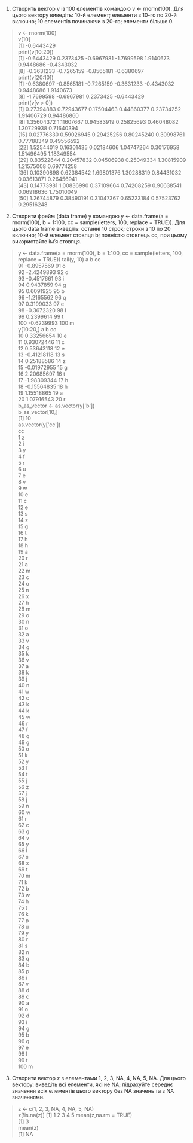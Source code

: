 1. Створить вектор v із 100 елементів командою v <- rnorm(100). Для цього вектору виведіть: 10-й елемент; елементи з 10-го по 20-й включно; 10 елементів починаючи з 20-го; елементи більше 0.
> v <- rnorm(100)  
> v[10]  
> [1] -0.6443429  
> print(v[10:20])  
> [1] -0.6443429  0.2373425 -0.6967981 -1.7699598  1.9140673  0.9448686 -0.4343032  
 [8] -0.3631233 -0.7265159 -0.8565181 -0.6380697  
> print(v[20:10])  
> [1] -0.6380697 -0.8565181 -0.7265159 -0.3631233 -0.4343032  0.9448686  1.9140673  
 [8] -1.7699598 -0.6967981  0.2373425 -0.6443429  
> print(v[v > 0])  
> [1] 0.27394883 0.72943677 0.17504463 0.44860377 0.23734252 1.91406729 0.94486860  
 [8] 1.35604372 1.11607667 0.94583919 0.25825693 0.46048082 1.30729938 0.71640394  
[15] 0.02776330 0.59026945 0.29425256 0.80245240 0.30998761 0.77788349 0.49556592  
[22] 1.52544019 0.16301435 0.02184606 1.04747264 0.30176958 1.51496495 1.18349554  
[29] 0.83522644 0.20457832 0.04506938 0.25049334 1.30815909 1.21575008 0.69774258  
[36] 0.10390898 0.62384542 1.69801376 1.30288319 0.84431032 0.03613871 0.26456941  
[43] 0.14773981 1.00836990 0.37109664 0.74208259 0.90638541 0.06918636 1.75010049  
[50] 1.26744879 0.38490191 0.31047367 0.65223184 0.57523762 0.29516248  
2. Створити фрейм (data frame) y командою y <- data.frame(a = rnorm(100), b = 1:100, cc = sample(letters, 100, replace = TRUE)). Для цього data frame виведіть: останні 10 строк; строки з 10 по 20 включно; 10-й елемент стовпця b; повністю стовпець cc, при цьому використайте ім’я стовпця.
> y <- data.frame(a = rnorm(100), b = 1:100, cc = sample(letters, 100, replace = TRUE))
> tail(y, 10)
>            a   b cc  
91  -0.8957569  91  o  
92  -2.4249893  92  d  
93  -0.4517661  93  i  
94   0.9437859  94  g  
95   0.6091925  95  b  
96  -1.2165562  96  q  
97   0.3199033  97  e  
98  -0.3672320  98  l  
99   0.2399614  99  t  
100 -0.6239993 100  m  
> y[10:20,]
             a  b cc  
10  0.33256654 10  e  
11  0.93072446 11  c  
12  0.53643118 12  e  
13 -0.41218118 13  s  
14  0.25188586 14  z  
15 -0.01972955 15  g  
16  2.20685697 16  t  
17 -1.98309344 17  h  
18 -0.15564835 18  h  
19  1.15518865 19  a  
20  1.07916543 20  r  
> b_as_vector <- as.vector(y['b'])  
> b_as_vector[10,]  
> [1] 10  
> as.vector(y['cc'])  
>    cc  
1    z  
2    i  
3    y  
4    f  
5    r  
6    u   
7    e  
8    v  
9    w  
10   e  
11   c  
12   e  
13   s  
14   z  
15   g  
16   t  
17   h  
18   h  
19   a  
20   r  
21   a  
22   m  
23   c  
24   o  
25   n  
26   x  
27   h  
28   m  
29   o  
30   n  
31   o  
32   a  
33   v  
34   g  
35   k  
36   v  
37   a  
38   k  
39   j  
40   n  
41   w  
42   c  
43   k  
44   k  
45   w  
46   r  
47   f  
48   q  
49   g  
50   o  
51   k  
52   y  
53   f  
54   t  
55   j  
56   z  
57   j  
58   j  
59   n  
60   w  
61   r  
62   c  
63   g  
64   v  
65   y  
66   l  
67   s  
68   x  
69   t  
70   m  
71   k  
72   b  
73   w  
74   h  
75   t  
76   k  
77   p  
78   u  
79   y  
80   r  
81   s  
82   n  
83   q  
84   b  
85   p  
86   i  
87   v  
88   d  
89   c  
90   a  
91   o  
92   d  
93   i  
94   g  
95   b  
96   q  
97   e  
98   l  
99   t  
100  m  
3. Створити вектор z з елементами 1, 2, 3, NA, 4, NA, 5, NA. Для цього вектору: виведіть всі елементи, які не NA; підрахуйте середнє значення всіх елементів цього вектору без NA значень та з NA значеннями.
> z <- c(1, 2, 3, NA, 4, NA, 5, NA)  
> z[!is.na(z)]
> [1] 1 2 3 4 5
> mean(z,na.rm = TRUE)  
> [1] 3  
> mean(z)  
> [1] NA
